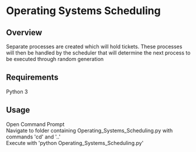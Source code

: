 # Operating Systems Scheduling

## Overview
  Separate processes are created which will hold tickets. These processes will then be handled by the scheduler that will determine the next process to be executed through random generation

## Requirements
  Python 3 <br>

## Usage
  Open Command Prompt <br>
  Navigate to folder containing Operating_Systems_Scheduling.py with commands 'cd' and '..' <br>
  Execute with 'python Operating_Systems_Scheduling.py' <br>
